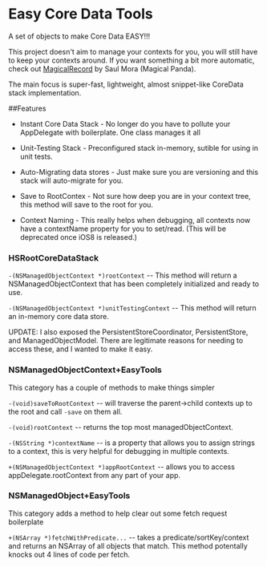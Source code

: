 Easy Core Data Tools
===============

A set of objects to make Core Data EASY!!!

This project doesn't aim to manage your contexts for you, you will still have to keep your contexts around. If you want something a bit more automatic, check out [MagicalRecord](https://github.com/magicalpanda/MagicalRecord) by Saul Mora (Magical Panda).

The main focus is super-fast, lightweight, almost snippet-like CoreData stack implementation.

##Features

- Instant Core Data Stack - No longer do you have to pollute your AppDelegate with boilerplate. One class manages it all

- Unit-Testing Stack - Preconfigured stack in-memory, sutible for using in unit tests.

- Auto-Migrating data stores - Just make sure you are versioning and this stack will auto-migrate for you.

- Save to RootContex - Not sure how deep you are in your context tree, this method will save to the root for you.

- Context Naming - This really helps when debugging, all contexts now have a contextName property for you to set/read. (This will be deprecated once iOS8 is released.)


### HSRootCoreDataStack

`-(NSManagedObjectContext *)rootContext` -- This method will return a NSManagedObjectContext that has been completely initialized and ready to use.

`-(NSManagedObjectContext *)unitTestingContext` -- This method will return an in-memory core data store.

UPDATE: I also exposed the PersistentStoreCoordinator, PersistentStore, and ManagedObjectModel. There are legitimate reasons for needing to access these, and I wanted to make it easy.


### NSManagedObjectContext+EasyTools

This category has a couple of methods to make things simpler

`-(void)saveToRootContext` -- will traverse the parent->child contexts up to the root and call `-save` on them all.

`-(void)rootContext` -- returns the top most managedObjectContext.

`-(NSString *)contextName` -- is a property that allows you to assign strings to a context, this is very helpful for debugging in multiple contexts.

`+(NSManagedObjectContext *)appRootContext` -- allows you to access appDelegate.rootContext from any part of your app.

### NSManagedObject+EasyTools

This category adds a method to help clear out some fetch request boilerplate

`+(NSArray *)fetchWithPredicate...` -- takes a predicate/sortKey/context and returns an NSArray of all objects that match. This method potentally knocks out 4 lines of code per fetch.

